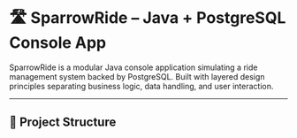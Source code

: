 # 🛣️ SparrowRide – Java + PostgreSQL Console App

SparrowRide is a modular Java console application simulating a ride management system backed by PostgreSQL. Built with layered design principles separating business logic, data handling, and user interaction.

---
## 📁 Project Structure

